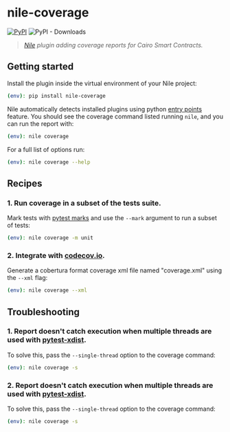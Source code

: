 # nile-coverage

[![PyPI](https://img.shields.io/pypi/v/nile-coverage)](https://pypi.org/project/nile-coverage/)
![PyPI - Downloads](https://img.shields.io/pypi/dm/nile-coverage)

> _[Nile](https://github.com/OpenZeppelin/nile) plugin adding coverage reports for Cairo Smart Contracts._

## Getting started

Install the plugin inside the virtual environment of your Nile project:

```sh
(env): pip install nile-coverage
```

Nile automatically detects installed plugins using python [entry points](https://packaging.python.org/en/latest/specifications/entry-points/) feature. You should see the coverage command listed running `nile`, and you can run the report with:

```sh
(env): nile coverage
```

For a full list of options run:

```sh
(env): nile coverage --help
```

## Recipes

### 1. Run coverage in a subset of the tests suite.

Mark tests with [pytest marks](https://docs.pytest.org/en/7.1.x/how-to/mark.html#mark) and use the `--mark` argument to run a subset of tests:

```sh
(env): nile coverage -m unit
```

### 2. Integrate with [codecov.io](https://about.codecov.io/).

Generate a cobertura format coverage xml file named "coverage.xml" using the `--xml` flag:

```sh
(env): nile coverage --xml
```

## Troubleshooting

### 1. Report doesn't catch execution when multiple threads are used with [pytest-xdist](https://pypi.org/project/pytest-xdist/).

To solve this, pass the `--single-thread` option to the coverage command:

```sh
(env): nile coverage -s
```

### 2. Report doesn't catch execution when multiple threads are used with [pytest-xdist](https://pypi.org/project/pytest-xdist/).

To solve this, pass the `--single-thread` option to the coverage command:

```sh
(env): nile coverage -s
```